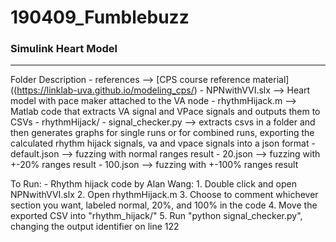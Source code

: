 # 190409_Fumblebuzz

### Simulink Heart Model
---
Folder Description
	- references --> [CPS course reference material]((https://linklab-uva.github.io/modeling_cps/)
	- NPNwithVVI.slx --> Heart model with pace maker attached to the VA node
	- rhythmHijack.m --> Matlab code that extracts VA signal and VPace signals and outputs them to CSVs
	- rhythmHijack/
		- signal_checker.py --> extracts csvs in a folder and then generates graphs for single runs or for combined runs, exporting the calculated rhythm hijack signals, va and vpace signals into a json format
		- default.json --> fuzzing with normal ranges result
		- 20.json --> fuzzing with +-20% ranges result
		- 100.json --> fuzzing with +-100% ranges result
		
To Run:
	- Rhythm hijack code by Alan Wang:
		1. Double click and open NPNwithVVI.slx
		2. Open rhythmHijack.m
		3. Choose to comment whichever section you want, labeled normal, 20%, and 100% in the code
		4. Move the exported CSV into "rhythm_hijack/"
		5. Run "python signal_checker.py", changing the output identifier on line 122